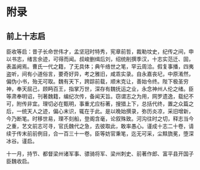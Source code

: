 # 附录

## 前上十志启

臣收等启：昔子长命世伟才，孟坚冠时特秀，宪章前哲，裁勒坟史，纪传之间，申以书志，绪言余迹，可得而闻。叔峻删缉后刘，绍统削撰季汉，十志实范迁、固，表盖阙焉。曹氏一代之籍，了无具体；典午络世之笔，罕云周洽。假复事播，四夷盗听，间有小道俗言，要奇好异，考之雅旧，咸乖实录。自永嘉丧圮，中原淆然，偏伪小书，殆无可取。魏有天下，跨踪前载，顺末克让，善始令终。陛下极圣穷神，奉天屈己，顾眄百王，指掌万世，深存有魏抚运之业，永念神州人伦之绪。臣等肃奉明诏，刊著魏籍，编纪次传，备闻天旨。窃谓志之为用，网罗遗逸，载纪不可，附传非宜。理切必在甄明，事重尤应标著，搜猎上下，总括代终，置之众篇之后，一统天人之迹，偏心末识，辄在于此。是以晚始撰录，弥历炎凉，采旧增新，今乃断笔。时移世易，理不刻船，登阁含毫，论叙殊致。河沟往时之切，释志当今之重，艺文前志可寻，官氏魏代之急，去彼取此，敢率愚心。谨成十志二十卷，请续于传末前前例目，合一百三十一卷。臣等妨官秉笔，迄无可采，尘黩旒冕，堕深冰谷。谨启。

十一月，持节、都督梁州诸军事、骠骑将军、梁州刺史、前著作郎、富平县开国子臣魏收启。
